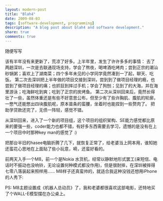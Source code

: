 ```yaml
---
layout: modern-post
title: "Blah4"
date: 2009-08-03
tags: [software-development, programming]
description: "A blog post about blah4 and software development."
share: true
comments: true
---
```


随便写写

该有半年没有来更新了，荒凉了好多。上半年里，发生了许许多多的事情：
去了两趟深圳，一次是去联通现场支持，学会了熬夜，喝啤酒吃烤肉；尝到正宗的潮汕砂锅粥；喜欢上了湖南菜；四个多年未见的小学同学竟然凑到一了起，聊天、吃饭。
第二次去深圳把上半年做的项目交接到深圳，尝到到了做项目经理的瘾，也尝到了做项目经理的痛；也抓狂到摔过手机；学会了狗刨；见到了的大海，并在海里游泳；吃海鲜吃到爽；吃到了正宗的炭烤鱼。
第二次从深圳回来后，竟然长得壮了一些，虽然体重还是有些不好意思公布，但至少有了些许胸肌、腹肌的轮廓，一憋气还能憋出四块腹肌呢，原本苗条的蛮腰，坐着时也能捏到一些赘肉了。
把助学贷款还完了，无债一阵轻，感觉不错。

从深圳回来，进入了一个新的项目组，这个项目的组织架构、SE能力感觉都比原来的要强一些，coder能力也都不错，有好多东西需要去学习，遗憾的是没有在上一个项目中时那种key man的感觉了 :)

把那台半旧的hasee电脑折腾了几下，就恢复正常了，给老婆当上网本用，谁知她还蛮花心思地在上面贴了些小玩意，嗬，还蛮好看的。

前两天入手一个M8，前一个是Nokia 水货机，经常以静默地形式罢工(来短信、电话时不振动也没响铃，无论设置何种模式都没作用)，但是很耐摔，在深圳被摔得七零八落装起来照样用&hellip;&hellip;
M8样子还真蛮帅的，就适合我这种没钱还想用iPhone的人秀下:


PS: M8主题设置成《机器人总动员》了，我和老婆都很喜欢这部电影，还特地买了个WALL-E模型摆在办公桌上。
